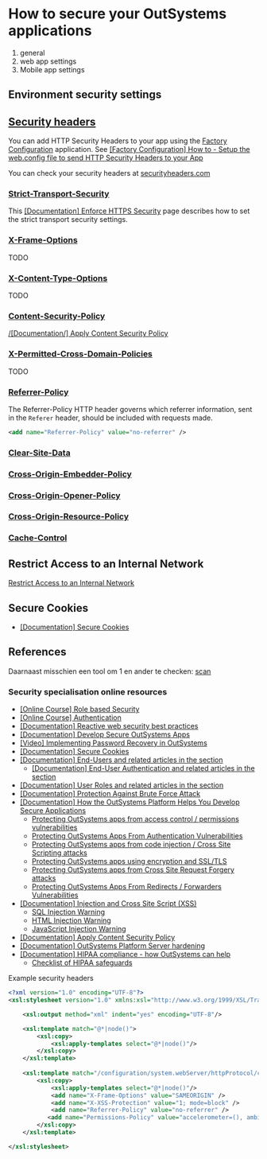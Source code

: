 # How to secure your OutSystems applications

1. general
1. web app settings
1. Mobile app settings

## Environment security settings

## [Security headers](https://owasp.org/www-project-secure-headers/#tab=Headers)

You can add HTTP Security Headers to your app using the [Factory Configuration](https://www.outsystems.com/forge/component-overview/25/factory-configuration) application. See [\[Factory Configuration\] How to - Setup the web.config file to send HTTP Security Headers to your App](https://www.outsystems.com/forums/discussion/60471/factory-configuration-how-to-setup-the-web-config-file-to-send-http-security/)

You can check your security headers at [securityheaders.com](https://securityheaders.com)

### [Strict-Transport-Security](https://owasp.org/www-project-secure-headers/#strict-transport-security)

This [\[Documentation\] Enforce HTTPS Security](https://success.outsystems.com/Documentation/11/Managing_the_Applications_Lifecycle/Secure_the_Applications/Enforce_HTTPS_Security) page describes how to set the strict transport security settings.

### [X-Frame-Options](https://owasp.org/www-project-secure-headers/#x-frame-options)

TODO

### [X-Content-Type-Options](https://owasp.org/www-project-secure-headers/#x-content-type-options)

TODO

### [Content-Security-Policy](https://owasp.org/www-project-secure-headers/#content-security-policy)

[/[Documentation/] Apply Content Security Policy](https://success.outsystems.com/Documentation/10/Managing_the_Applications_Lifecycle/Secure_the_Applications/Apply_Content_Security_Policy)

### [X-Permitted-Cross-Domain-Policies](https://owasp.org/www-project-secure-headers/#x-permitted-cross-domain-policies)

TODO

### [Referrer-Policy](https://owasp.org/www-project-secure-headers/#referrer-policy)

The Referrer-Policy HTTP header governs which referrer information, sent in the `Referer` header, should be included with requests made.

```xml
<add name="Referrer-Policy" value="no-referrer" />
```

### [Clear-Site-Data](https://owasp.org/www-project-secure-headers/#clear-site-data)

### [Cross-Origin-Embedder-Policy](https://owasp.org/www-project-secure-headers/#cross-origin-embedder-policy)

### [Cross-Origin-Opener-Policy](https://owasp.org/www-project-secure-headers/#cross-origin-opener-policy)

### [Cross-Origin-Resource-Policy](https://owasp.org/www-project-secure-headers/#cross-origin-resource-policy)

### [Cache-Control](https://owasp.org/www-project-secure-headers/#cache-control)

## Restrict Access to an Internal Network

[Restrict Access to an Internal Network](https://success.outsystems.com/Documentation/11/Developing_an_Application/Secure_the_Application/Restrict_Access_to_an_Internal_Network
)

## Secure Cookies

* [\[Documentation\] Secure Cookies](https://success.outsystems.com/Documentation/11/Developing_an_Application/Secure_the_Application/)

## References

Daarnaast misschien een tool om 1 en ander te checken:
[scan](https://securityheaders.com/?q=https%3A%2F%2Fgssb-dev.outsystemsenterprise.com%2FVandenBan%2FLogin&followRedirects=on)

### Security specialisation online resources

* [\[Online Course\] Role based Security](https://www.outsystems.com/training/courses/131/role-based-security/)
* [\[Online Course\] Authentication](https://www.outsystems.com/training/courses/120/authentication/)
* [\[Documentation\] Reactive web security best practices](https://success.outsystems.com/Documentation/Best_Practices/Security/Reactive_web_security_best_practices)
* [\[Documentation\] Develop Secure OutSystems Apps](https://success.outsystems.com/Support/Security/Develop_secure_OutSystems_apps)
* [\[Video\] Implementing Password Recovery in OutSystems](https://www.youtube.com/watch?v=QKqXKJdqBuY)
* [\[Documentation\] Secure Cookies](https://success.outsystems.com/Documentation/11/Developing_an_Application/Secure_the_Application/Enable_secure_session_cookies_and_set_application_cookies_as_secure)
* [\[Documentation\] End-Users and related articles in the section](https://success.outsystems.com/Documentation/11/Developing_an_Application/Secure_the_Application/End_Users)
    * [\[Documentation\] End-User Authentication and related articles in the section](https://success.outsystems.com/Documentation/11/Developing_an_Application/Secure_the_Application/End_Users/End_Users_Authentication)
* [\[Documentation\] User Roles and related articles in the section](https://success.outsystems.com/Documentation/11/Developing_an_Application/Secure_the_Application/User_Roles)
* [\[Documentation\] Protection Against Brute Force Attack](https://success.outsystems.com/Documentation/11/Managing_the_Applications_Lifecycle/Secure_the_Applications/Protection_against_Brute_Force_Attacks)
* [\[Documentation\] How the OutSystems Platform Helps You Develop Secure Applications](https://success.outsystems.com/Support/Security/How_the_OutSystems_Platform_Helps_You_Develop_Secure_Applications)
    * [Protecting OutSystems apps from access control / permissions vulnerabilities](https://success.outsystems.com/Support/Security/How_the_OutSystems_Platform_Helps_You_Develop_Secure_Applications/Protecting_OutSystems_apps_from_access_control_/_permissions_vulnerabilities)
    * [Protecting OutSystems Apps From Authentication Vulnerabilities](https://success.outsystems.com/Support/Security/How_the_OutSystems_Platform_Helps_You_Develop_Secure_Applications/Protecting_OutSystems_Apps_From_Authentication_Vulnerabilities)
    * [Protecting OutSystems apps from code injection / Cross Site Scripting attacks](https://success.outsystems.com/Support/Security/How_the_OutSystems_Platform_Helps_You_Develop_Secure_Applications/Protecting_OutSystems_apps_from_code_injection_/_Cross_Site_Scripting_attacks)
    * [Protecting OutSystems apps using encryption and SSL/TLS](https://success.outsystems.com/Support/Security/How_the_OutSystems_Platform_Helps_You_Develop_Secure_Applications/Protecting_OutSystems_apps_using_encryption_and_SSL/TLS)
    * [Protecting OutSystems apps from Cross Site Request Forgery attacks](https://success.outsystems.com/Support/Security/How_the_OutSystems_Platform_Helps_You_Develop_Secure_Applications/Protecting_OutSystems_apps_from_Cross_Site_Request_Forgery_attacks)
    * [Protecting OutSystems Apps From Redirects / Forwarders Vulnerabilities](https://success.outsystems.com/Support/Security/How_the_OutSystems_Platform_Helps_You_Develop_Secure_Applications/Protecting_OutSystems_Apps_From_Redirects_/_Forwarders_Vulnerabilities)
* [\[Documentation\] Injection and Cross Site Script (XSS)](https://success.outsystems.com/Documentation/Best_Practices/Security/Injection_and_Cross_Site_Script_\(XSS\))
    * [SQL Injection Warning](https://success.outsystems.com/Documentation/10/Reference/Errors_and_Warnings/Warnings/SQL_Injection_Warning)
    * [HTML Injection Warning](https://success.outsystems.com/Documentation/11/Reference/Errors_and_Warnings/Warnings/HTML_Injection_Warning)
    * [JavaScript Injection Warning](https://success.outsystems.com/Documentation/11/Reference/Errors_and_Warnings/Warnings/JavaScript_Injection_Warning)
* [\[Documentation\] Apply Content Security Policy](https://success.outsystems.com/Documentation/11/Managing_the_Applications_Lifecycle/Secure_the_Applications/Apply_Content_Security_Policy)
* [\[Documentation\] OutSystems Platform Server hardening](https://success.outsystems.com/Support/Security/OutSystems_Platform_Server_hardening)
* [\[Documentation\] HIPAA compliance - how OutSystems can help](https://success.outsystems.com/Support/Security/HIPAA_compliance_-_how_OutSystems_can_help)
    * [Checklist of HIPAA safeguards](https://success.outsystems.com/Support/Security/HIPAA_compliance_-_how_OutSystems_can_help/Checklist_of_HIPAA_safeguards)

Example security headers

```xml
<?xml version="1.0" encoding="UTF-8"?>
<xsl:stylesheet version="1.0" xmlns:xsl="http://www.w3.org/1999/XSL/Transform">

    <xsl:output method="xml" indent="yes" encoding="UTF-8"/> 

    <xsl:template match="@*|node()">
        <xsl:copy>
            <xsl:apply-templates select="@*|node()"/>
        </xsl:copy>
    </xsl:template>
 
    <xsl:template match="/configuration/system.webServer/httpProtocol/customHeaders">
        <xsl:copy>
            <xsl:apply-templates select="@*|node()"/>
            <add name="X-Frame-Options" value="SAMEORIGIN" />
            <add name="X-XSS-Protection" value="1; mode=block" />
            <add name="Referrer-Policy" value="no-referrer" />
           <add name="Permissions-Policy" value="accelerometer=(), ambient-light-sensor=(), autoplay=(), battery=(), camera=(), cross-origin-isolated=(), display-capture=(), document-domain=(), encrypted-media=(), execution-while-not-rendered=(), execution-while-out-of-viewport=(), fullscreen=(), geolocation=(), gyroscope=(), keyboard-map=(), magnetometer=(), microphone=(), midi=(), navigation-override=(), payment=(), picture-in-picture=(), publickey-credentials-get=(), screen-wake-lock=(), sync-xhr=(), usb=(), web-share=(), xr-spatial-tracking=(), clipboard-read=(), clipboard-write=(), gamepad=(), speaker-selection=(), conversion-measurement=(), focus-without-user-activation=(), hid=(), idle-detection=(), interest-cohort=(), serial=(), sync-script=(), trust-token-redemption=(), window-placement=(), vertical-scroll=()"/>
        </xsl:copy>
    </xsl:template>

</xsl:stylesheet>
```
